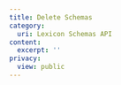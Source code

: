 ```yaml
---
title: Delete Schemas
category:
  uri: Lexicon Schemas API
content:
  excerpt: ''
privacy:
  view: public
---
```


